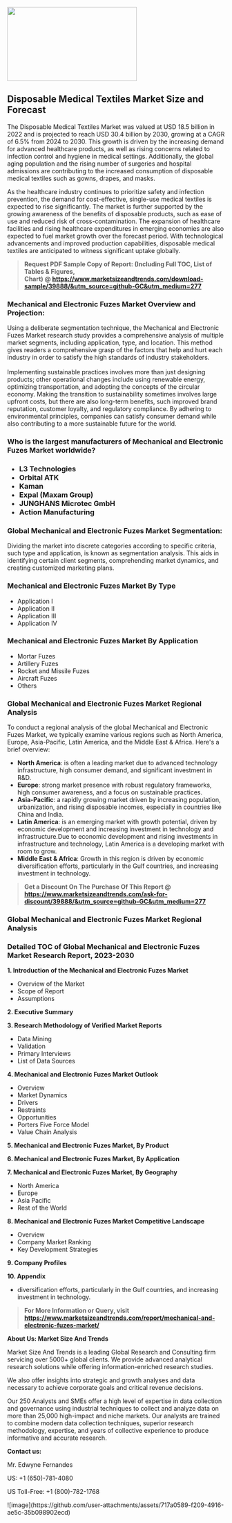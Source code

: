 <p><img class="alignnone size-medium wp-image-20088" src="https://ffe5etoiles.com/wp-content/uploads/2024/12/MST1-300x171.png" alt="" width="300" height="171" /></p><h2>Disposable Medical Textiles Market Size and Forecast</h2><p>The Disposable Medical Textiles Market was valued at USD 18.5 billion in 2022 and is projected to reach USD 30.4 billion by 2030, growing at a CAGR of 6.5% from 2024 to 2030. This growth is driven by the increasing demand for advanced healthcare products, as well as rising concerns related to infection control and hygiene in medical settings. Additionally, the global aging population and the rising number of surgeries and hospital admissions are contributing to the increased consumption of disposable medical textiles such as gowns, drapes, and masks.</p><p>As the healthcare industry continues to prioritize safety and infection prevention, the demand for cost-effective, single-use medical textiles is expected to rise significantly. The market is further supported by the growing awareness of the benefits of disposable products, such as ease of use and reduced risk of cross-contamination. The expansion of healthcare facilities and rising healthcare expenditures in emerging economies are also expected to fuel market growth over the forecast period. With technological advancements and improved production capabilities, disposable medical textiles are anticipated to witness significant uptake globally.</p></p><blockquote id="" class=""><strong>Request PDF Sample Copy of Report: (Including Full TOC, List of Tables &amp; Figures, Chart)&nbsp;@&nbsp;<strong><a href="https://www.marketsizeandtrends.com/download-sample/39888/&utm_source=github-GC&utm_medium=277" target="_blank">https://www.marketsizeandtrends.com/download-sample/39888/&utm_source=github-GC&utm_medium=277</a></strong></strong></blockquote><h3 id="" class="">Mechanical and Electronic Fuzes Market&nbsp;Overview and Projection:</h3><p id="" class="">Using a deliberate segmentation technique, the Mechanical and Electronic Fuzes Market research study provides a comprehensive analysis of multiple market segments, including application, type, and location. This method gives readers a comprehensive grasp of the factors that help and hurt each industry in order to satisfy the high standards of industry stakeholders. <br /> <br />Implementing sustainable practices involves more than just designing products; other operational changes include using renewable energy, optimizing transportation, and adopting the concepts of the circular economy. Making the transition to sustainability sometimes involves large upfront costs, but there are also long-term benefits, such improved brand reputation, customer loyalty, and regulatory compliance. By adhering to environmental principles, companies can satisfy consumer demand while also contributing to a more sustainable future for the world.</p><h3 id="" class="">Who is the largest manufacturers of&nbsp;Mechanical and Electronic Fuzes Market worldwide?</h3><h3 class=""><p><ul><li>L3 Technologies </li><li> Orbital ATK </li><li> Kaman </li><li> Expal (Maxam Group) </li><li> JUNGHANS Microtec GmbH </li><li> Action Manufacturing</li></ul></p></h3><h3 id="" class="">Global&nbsp;Mechanical and Electronic Fuzes Market Segmentation:</h3><p id="" class="">Dividing the market into discrete categories according to specific criteria, such type and application, is known as segmentation analysis. This aids in identifying certain client segments, comprehending market dynamics, and creating customized marketing plans.</p><h3 id="" class="">Mechanical and Electronic Fuzes Market&nbsp;By Type</h3><p><p><ul><li>Application I </li><li> Application II </li><li> Application III </li><li> Application IV</p></li></ul></p></p><h3 id="" class="">Mechanical and Electronic Fuzes Market&nbsp;By Application</h3><p class=""><p><ul><li>Mortar Fuzes </li><li> Artillery Fuzes </li><li> Rocket and Missile Fuzes </li><li> Aircraft Fuzes </li><li> Others</li></ul></p></p><h3 id="" class="">Global Mechanical and Electronic Fuzes Market Regional Analysis</h3><p id="" class="">To conduct a regional analysis of the global Mechanical and Electronic Fuzes Market, we typically examine various regions such as North America, Europe, Asia-Pacific, Latin America, and the Middle East &amp; Africa. Here's a brief overview:</p><ul><li><strong>North America</strong>: is often a leading market due to advanced technology infrastructure, high consumer demand, and significant investment in R&amp;D.</li><li><strong>Europe</strong>: strong market presence with robust regulatory frameworks, high consumer awareness, and a focus on sustainable practices.</li><li><strong>Asia-Pacific</strong>: a rapidly growing market driven by increasing population, urbanization, and rising disposable incomes, especially in countries like China and India.</li><li><strong>Latin America</strong>: is an emerging market with growth potential, driven by economic development and increasing investment in technology and infrastructure.Due to economic development and rising investments in infrastructure and technology, Latin America is a developing market with room to grow.</li><li><strong>Middle East &amp; Africa</strong>: Growth in this region is driven by economic diversification efforts, particularly in the Gulf countries, and increasing investment in technology.</li></ul><blockquote id="" class=""><strong>Get a Discount On The Purchase Of This Report @ <strong><a href="https://www.marketsizeandtrends.com/ask-for-discount/39888/&utm_source=github-GC&utm_medium=277" target="_blank">https://www.marketsizeandtrends.com/ask-for-discount/39888/&utm_source=github-GC&utm_medium=277</a></strong></strong></blockquote><h3 id="" class="">Global Mechanical and Electronic Fuzes Market Regional Analysis</h3><h3 id="" class="">Detailed TOC of Global Mechanical and Electronic Fuzes Market Research Report, 2023-2030</h3><p id="" class=""><strong>1. Introduction of the Mechanical and Electronic Fuzes Market</strong></p><ul><li>Overview of the Market</li><li>Scope of Report</li><li>Assumptions</li></ul><p id="" class=""><strong>2. Executive Summary</strong></p><p id="" class=""><strong>3. Research Methodology of Verified Market Reports</strong></p><ul><li>Data Mining</li><li>Validation</li><li>Primary Interviews</li><li>List of Data Sources</li></ul><p id="" class=""><strong>4. Mechanical and Electronic Fuzes Market Outlook</strong></p><ul><li>Overview</li><li>Market Dynamics</li><li>Drivers</li><li>Restraints</li><li>Opportunities</li><li>Porters Five Force Model</li><li>Value Chain Analysis</li></ul><p id="" class=""><strong>5. Mechanical and Electronic Fuzes Market, By Product</strong></p><p id="" class=""><strong>6. Mechanical and Electronic Fuzes Market, By Application</strong></p><p id="" class=""><strong>7. Mechanical and Electronic Fuzes Market, By Geography</strong></p><ul><li>North America</li><li>Europe</li><li>Asia Pacific</li><li>Rest of the World</li></ul><p id="" class=""><strong>8. Mechanical and Electronic Fuzes Market Competitive Landscape</strong></p><ul><li>Overview</li><li>Company Market Ranking</li><li>Key Development Strategies</li></ul><p id="" class=""><strong>9. Company Profiles</strong></p><p id="" class=""><strong>10. Appendix</strong></p><ul><li>diversification efforts, particularly in the Gulf countries, and increasing investment in technology.</li></ul><blockquote id="" class=""><strong>For More Information or Query, visit <strong><strong><a href="https://www.marketsizeandtrends.com/report/mechanical-and-electronic-fuzes-market/" target="_blank">https://www.marketsizeandtrends.com/report/mechanical-and-electronic-fuzes-market/</a></strong></strong></strong></blockquote><p id="" class=""><strong>About Us: Market Size And Trends</strong></p><p id="" class="">Market Size And Trends is a leading Global Research and Consulting firm servicing over 5000+ global clients. We provide advanced analytical research solutions while offering information-enriched research studies.</p><p id="" class="">We also offer insights into strategic and growth analyses and data necessary to achieve corporate goals and critical revenue decisions.</p><p id="" class="">Our 250 Analysts and SMEs offer a high level of expertise in data collection and governance using industrial techniques to collect and analyze data on more than 25,000 high-impact and niche markets. Our analysts are trained to combine modern data collection techniques, superior research methodology, expertise, and years of collective experience to produce informative and accurate research.</p><p id="" class=""><strong>Contact us:</strong></p><p id="" class="">Mr. Edwyne Fernandes</p><p id="" class="">US: +1 (650)-781-4080</p><p id="" class="">US Toll-Free: +1 (800)-782-1768</p>
![image](https://github.com/user-attachments/assets/717a0589-f209-4916-ae5c-35b098902ecd)
